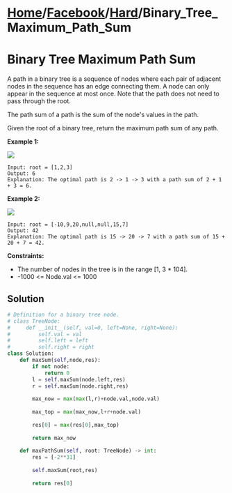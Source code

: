 # [Home](./../..)/[Facebook](./..)/[Hard](./)/Binary_Tree_Maximum_Path_Sum
<h1>Binary Tree Maximum Path Sum</h1>

<p>
A path in a binary tree is a sequence of nodes where each pair of adjacent nodes in the sequence has an edge connecting them. A node can only appear in the sequence at most once. Note that the path does not need to pass through the root.

The path sum of a path is the sum of the node's values in the path.

Given the root of a binary tree, return the maximum path sum of any path.

</p>

<b>Example 1:</b>

<img src="https://assets.leetcode.com/uploads/2020/10/13/exx1.jpg">

    Input: root = [1,2,3]
    Output: 6
    Explanation: The optimal path is 2 -> 1 -> 3 with a path sum of 2 + 1 + 3 = 6.
    
<b>Example 2:</b>

<img src="https://assets.leetcode.com/uploads/2020/10/13/exx2.jpg">

    Input: root = [-10,9,20,null,null,15,7]
    Output: 42
    Explanation: The optimal path is 15 -> 20 -> 7 with a path sum of 15 + 20 + 7 = 42.

<b>Constraints:</b>

- The number of nodes in the tree is in the range [1, 3 * 104].
- -1000 <= Node.val <= 1000

<h2>Solution</h2>

```python
# Definition for a binary tree node.
# class TreeNode:
#     def __init__(self, val=0, left=None, right=None):
#         self.val = val
#         self.left = left
#         self.right = right
class Solution:
    def maxSum(self,node,res):
        if not node:
            return 0
        l = self.maxSum(node.left,res)
        r = self.maxSum(node.right,res)
        
        max_now = max(max(l,r)+node.val,node.val)
        
        max_top = max(max_now,l+r+node.val)
        
        res[0] = max(res[0],max_top)
        
        return max_now
    
    def maxPathSum(self, root: TreeNode) -> int:
        res = [-2**31]
        
        self.maxSum(root,res)
        
        return res[0]
```
